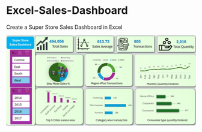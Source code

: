 # Excel-Sales-Dashboard

Create a Super Store Sales Dashboard in Excel

<img src="https://github.com/Sarikakadam825/Excel-Sales-Dashboard/blob/5359382a5c942a3655833a92f55fb1a88e90295f/sales%20dashboard.jpg" alt="Image Description" width="600">
<be>
